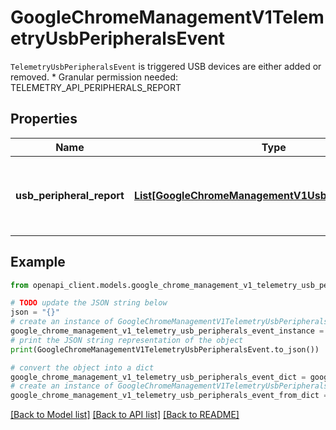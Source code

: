 # GoogleChromeManagementV1TelemetryUsbPeripheralsEvent

`TelemetryUsbPeripheralsEvent` is triggered USB devices are either added or removed. * Granular permission needed: TELEMETRY_API_PERIPHERALS_REPORT

## Properties

Name | Type | Description | Notes
------------ | ------------- | ------------- | -------------
**usb_peripheral_report** | [**List[GoogleChromeManagementV1UsbPeripheralReport]**](GoogleChromeManagementV1UsbPeripheralReport.md) | List of usb devices that were either added or removed. | [optional] 

## Example

```python
from openapi_client.models.google_chrome_management_v1_telemetry_usb_peripherals_event import GoogleChromeManagementV1TelemetryUsbPeripheralsEvent

# TODO update the JSON string below
json = "{}"
# create an instance of GoogleChromeManagementV1TelemetryUsbPeripheralsEvent from a JSON string
google_chrome_management_v1_telemetry_usb_peripherals_event_instance = GoogleChromeManagementV1TelemetryUsbPeripheralsEvent.from_json(json)
# print the JSON string representation of the object
print(GoogleChromeManagementV1TelemetryUsbPeripheralsEvent.to_json())

# convert the object into a dict
google_chrome_management_v1_telemetry_usb_peripherals_event_dict = google_chrome_management_v1_telemetry_usb_peripherals_event_instance.to_dict()
# create an instance of GoogleChromeManagementV1TelemetryUsbPeripheralsEvent from a dict
google_chrome_management_v1_telemetry_usb_peripherals_event_from_dict = GoogleChromeManagementV1TelemetryUsbPeripheralsEvent.from_dict(google_chrome_management_v1_telemetry_usb_peripherals_event_dict)
```
[[Back to Model list]](../README.md#documentation-for-models) [[Back to API list]](../README.md#documentation-for-api-endpoints) [[Back to README]](../README.md)


